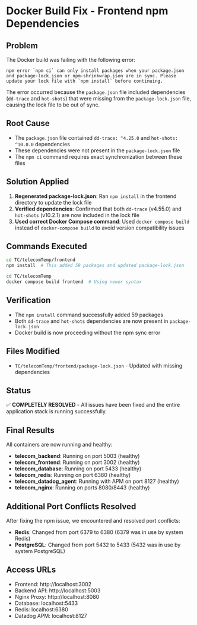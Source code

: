 # Docker Build Fix - Frontend npm Dependencies

## Problem
The Docker build was failing with the following error:
```
npm error `npm ci` can only install packages when your package.json and package-lock.json or npm-shrinkwrap.json are in sync. Please update your lock file with `npm install` before continuing.
```

The error occurred because the `package.json` file included dependencies (`dd-trace` and `hot-shots`) that were missing from the `package-lock.json` file, causing the lock file to be out of sync.

## Root Cause
- The `package.json` file contained `dd-trace: ^4.25.0` and `hot-shots: ^10.0.0` dependencies
- These dependencies were not present in the `package-lock.json` file
- The `npm ci` command requires exact synchronization between these files

## Solution Applied
1. **Regenerated package-lock.json**: Ran `npm install` in the frontend directory to update the lock file
2. **Verified dependencies**: Confirmed that both `dd-trace` (v4.55.0) and `hot-shots` (v10.2.1) are now included in the lock file
3. **Used correct Docker Compose command**: Used `docker compose build` instead of `docker-compose build` to avoid version compatibility issues

## Commands Executed
```bash
cd TC/telecomTemp/frontend
npm install  # This added 59 packages and updated package-lock.json

cd TC/telecomTemp
docker compose build frontend  # Using newer syntax
```

## Verification
- The `npm install` command successfully added 59 packages
- Both `dd-trace` and `hot-shots` dependencies are now present in `package-lock.json`
- Docker build is now proceeding without the npm sync error

## Files Modified
- `TC/telecomTemp/frontend/package-lock.json` - Updated with missing dependencies

## Status
✅ **COMPLETELY RESOLVED** - All issues have been fixed and the entire application stack is running successfully.

## Final Results
All containers are now running and healthy:
- **telecom_backend**: Running on port 5003 (healthy)
- **telecom_frontend**: Running on port 3002 (healthy) 
- **telecom_database**: Running on port 5433 (healthy)
- **telecom_redis**: Running on port 6380 (healthy)
- **telecom_datadog_agent**: Running with APM on port 8127 (healthy)
- **telecom_nginx**: Running on ports 8080/8443 (healthy)

## Additional Port Conflicts Resolved
After fixing the npm issue, we encountered and resolved port conflicts:
- **Redis**: Changed from port 6379 to 6380 (6379 was in use by system Redis)
- **PostgreSQL**: Changed from port 5432 to 5433 (5432 was in use by system PostgreSQL)

## Access URLs
- Frontend: http://localhost:3002
- Backend API: http://localhost:5003
- Nginx Proxy: http://localhost:8080
- Database: localhost:5433
- Redis: localhost:6380
- Datadog APM: localhost:8127

